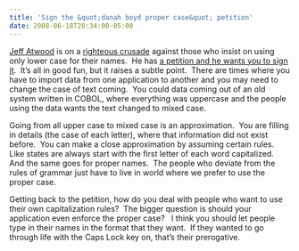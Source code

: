 ```yaml
---
title: 'Sign the &quot;danah boyd proper case&quot; petition'
date: 2008-06-18T20:34:00-05:00
---
```

[Jeff Atwood](http://www.codinghorror.com/blog/) is on a [righteous crusade](http://twitter.com/codinghorror/statuses/838022398) against those who insist on using only lower case for their names.  He has [a petition and he wants you to sign it](http://www.ipetitions.com/petition/danahboydpropercase/index.html "danah boyd should start capitalizing her name").  It’s all in good fun, but it raises a subtle point.  There are times where you have to import data from one application to another and you may need to change the case of text coming.  You could data coming out of an old system written in COBOL, where everything was uppercase and the people using the data wants the text changed to mixed case.

Going from all upper case to mixed case is an approximation.  You are filling in details (the case of each letter), where that information did not exist before.  You can make a close approximation by assuming certain rules.  Like states are always start with the first letter of each word capitalized.  And the same goes for proper names.  The people who deviate from the rules of grammar just have to live in world where we prefer to use the proper case.

Getting back to the petition, how do you deal with people who want to use their own capitalization rules?  The bigger question is should your application even enforce the proper case?   I think you should let people type in their names in the format that they want.  If they wanted to go through life with the Caps Lock key on, that’s their prerogative.
